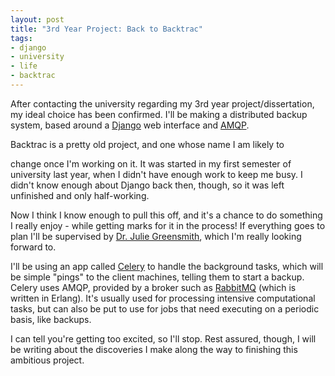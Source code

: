 ```yaml
--- 
layout: post
title: "3rd Year Project: Back to Backtrac"
tags: 
- django
- university
- life
- backtrac
---
```


After contacting the university regarding my 3rd year project/dissertation, my
ideal choice has been confirmed. I'll be making a distributed backup system,
based around a [Django](http://djangoproject.com "Django Project") web interface
and [AMQP](http://www.amqp.org/confluence/display/AMQP/About+AMQP "Advanced
Message Queueing Protocol").

<!--more-->Backtrac is a pretty old project, and one whose name I am likely to
change once I'm working on it. It was started in my first semester of university
last year, when I didn't have enough work to keep me busy. I didn't know enough
about Django back then, though, so it was left unfinished and only half-working.

Now I think I know enough to pull this off, and it's a chance to do something I
really enjoy - while getting marks for it in the process! If everything goes to
plan I'll be supervised by [Dr. Julie Greensmith](http://www.cs.nott.ac.uk/~jqg/
"Dr. Julie Greensmith"), which I'm really looking forward to.

I'll be using an app called [Celery](http://celeryproject.org/ "Celery
Distributed Task Queue") to handle the background tasks, which will be simple
"pings" to the client machines, telling them to start a backup. Celery uses
AMQP, provided by a broker such as [RabbitMQ](http://www.rabbitmq.com/ "RabbitMQ
Enterprise Messaging System") (which is written in Erlang). It's usually used
for processing intensive computational tasks, but can also be put to use for
jobs that need executing on a periodic basis, like backups.

I can tell you're getting too excited, so I'll stop. Rest assured, though, I
will be writing about the discoveries I make along the way to finishing this
ambitious project.
